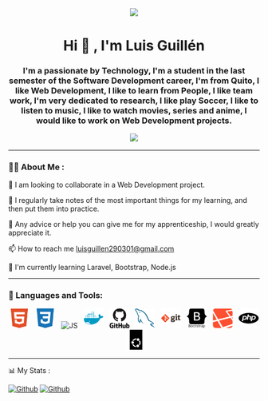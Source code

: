 <div id="header" align="center">
        <img src="https://media.giphy.com/media/qgQUggAC3Pfv687qPC/giphy.gif" width="200" />
        <h1 align="center"> Hi 👋 , I'm Luis Guillén </h1>
        <h3 align="center">
            I'm a passionate by Technology, I'm a student in the last semester of the Software Development career, I'm
            from Quito, I like Web Development, I like to learn from People, I like team work, I'm very dedicated to
            research, I like play Soccer, I like to listen to music, I like to watch movies, series and anime, I would
            like to work on Web Development projects.
        </h3>
    </div>

<div id="badges" align="center">
     <a href="https://twitter.com/Alberthluiiz29">
 <img src="https://img.shields.io/twitter/follow/Alberth_luiiz?color=70b29c&logo=twitter&logoColor=1769ff&style=for-the-badge"/></a>
</div>

---    
###     👨‍💻       About Me :

👯 I am looking to collaborate in a Web Development project.

📝 I regularly take notes of the most important things for my learning, and then put them into practice.

💬 Any advice or help you can give me for my apprenticeship, I would greatly appreciate it.

📫 How to reach me luisguillen290301@gmail.com

🌱 I'm currently learning Laravel, Bootstrap, Node.js

---
<!-- 🔨 Languages and Tools: -->

<h3> 🔨 Languages and Tools: </h3>
<div align="center">
    <div>
        <img src="https://github.com/devicons/devicon/blob/master/icons/html5/html5-plain.svg" title="HTML5" alt="HTML" width="40" height="40"/> 
        &nbsp;
        <img src="https://github.com/devicons/devicon/blob/master/icons/css3/css3-plain.svg" title="CSS3" alt="CSS" width="40" height="40"/> 
        &nbsp;
        <img src="https://github.com/devicons/devicon/blob/master/icons/javascript/javascript-original.svgºs" title="JS" alt="JS" width="40" height="40"/> 
        &nbsp;
        <img src="https://github.com/devicons/devicon/blob/master/icons/docker/docker-plain.svg" title="DOCKER" alt="DOCKER" width="40" height="40"/> 
        &nbsp;
        <img src="https://github.com/devicons/devicon/blob/master/icons/github/github-original-wordmark.svg" title="GITHUB" alt="GITHUB" width="40" height="40"/> 
        &nbsp;
        <img src="https://github.com/devicons/devicon/blob/master/icons/mysql/mysql-plain.svg" title="MYSQL" alt="MYSQL" width="40" height="40"/> 
        &nbsp;
        <img src="https://github.com/devicons/devicon/blob/master/icons/git/git-original-wordmark.svg" title="GIT" alt="GIT" width="40" height="40"/> 
        &nbsp;
        <img src="https://github.com/devicons/devicon/blob/master/icons/bootstrap/bootstrap-plain-wordmark.svg" title="BOOTSTRAP" alt="BOOTSTRAP" width="40" height="40"/> 
        &nbsp;
        <img src="https://github.com/devicons/devicon/blob/master/icons/laravel/laravel-plain.svg" title="LARAVEL" alt="LARAVEL" width="40" height="40"/> 
        &nbsp;
        <img src="https://github.com/devicons/devicon/blob/master/icons/php/php-plain.svg" title="PHP" alt="PHP" width="40" height="40"/> 
        &nbsp;
        <img src="https://github.com/devicons/devicon/blob/master/icons/ubuntu/ubuntu-plain.svg" title="UBUNTU" alt="UBUNTU" width="40" height="40"/> 
    </div>
</div>

<!-- -------------- 📊 My Stats :     ------------------- -->
---

📊 My Stats :

[![Github](https://github-readme-stats.vercel.app/api/top-langs/?username=alberthluiiz&layout=compact)](https://github.com/anuraghazra/github-readme-stats) [![Github](https://github-readme-stats.vercel.app/api/top-langs/?username=alberthluiiz&hide_progress=true)](https://github.com/anuraghazra/github-readme-stats)



<!-- 
**Alberthluiiz/Alberthluiiz** is a ✨ _special_ ✨ repository because its `README.md` (this file) appears on your GitHub profile.

Here are some ideas to get you started:

- 🔭 I’m currently working on ...
- 🌱 I’m currently learning ...
- 👯 I’m looking to collaborate on ...
- 🤔 I’m looking for help with ...
- 💬 Ask me about ...
- 📫 How to reach me: ...
- 😄 Pronouns: ...
- ⚡ Fun fact: ...
-->
